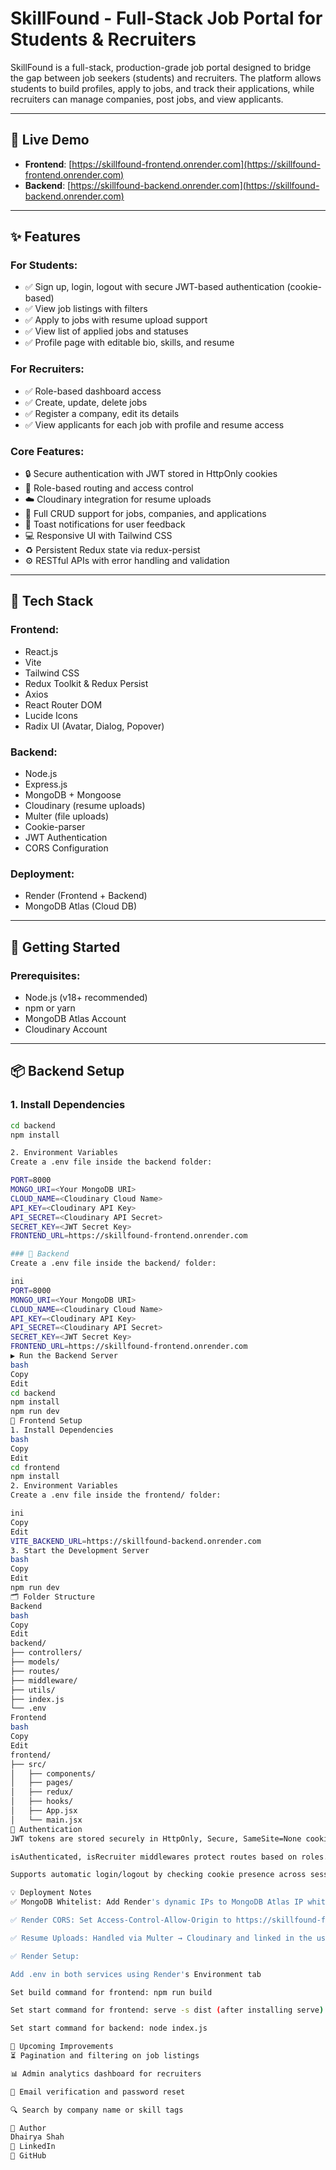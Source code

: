 # SkillFound - Full-Stack Job Portal for Students & Recruiters

SkillFound is a full-stack, production-grade job portal designed to bridge the gap between job seekers (students) and recruiters. The platform allows students to build profiles, apply to jobs, and track their applications, while recruiters can manage companies, post jobs, and view applicants.

---

## 🔗 Live Demo

- **Frontend**: [https://skillfound-frontend.onrender.com](https://skillfound-frontend.onrender.com)
- **Backend**: [https://skillfound-backend.onrender.com](https://skillfound-backend.onrender.com)

---

## ✨ Features

### For Students:
- ✅ Sign up, login, logout with secure JWT-based authentication (cookie-based)
- ✅ View job listings with filters
- ✅ Apply to jobs with resume upload support
- ✅ View list of applied jobs and statuses
- ✅ Profile page with editable bio, skills, and resume

### For Recruiters:
- ✅ Role-based dashboard access
- ✅ Create, update, delete jobs
- ✅ Register a company, edit its details
- ✅ View applicants for each job with profile and resume access

### Core Features:
- 🔒 Secure authentication with JWT stored in HttpOnly cookies
- 🛂 Role-based routing and access control
- ☁️ Cloudinary integration for resume uploads
- 🔁 Full CRUD support for jobs, companies, and applications
- 🔔 Toast notifications for user feedback
- 💻 Responsive UI with Tailwind CSS
- ♻️ Persistent Redux state via redux-persist
- ⚙️ RESTful APIs with error handling and validation

---

## 🧱 Tech Stack

### Frontend:
- React.js
- Vite
- Tailwind CSS
- Redux Toolkit & Redux Persist
- Axios
- React Router DOM
- Lucide Icons
- Radix UI (Avatar, Dialog, Popover)

### Backend:
- Node.js
- Express.js
- MongoDB + Mongoose
- Cloudinary (resume uploads)
- Multer (file uploads)
- Cookie-parser
- JWT Authentication
- CORS Configuration

### Deployment:
- Render (Frontend + Backend)
- MongoDB Atlas (Cloud DB)

---

## 🚀 Getting Started

### Prerequisites:
- Node.js (v18+ recommended)
- npm or yarn
- MongoDB Atlas Account
- Cloudinary Account

---

## 📦 Backend Setup

### 1. Install Dependencies
```bash
cd backend
npm install

2. Environment Variables
Create a .env file inside the backend folder:

PORT=8000
MONGO_URI=<Your MongoDB URI>
CLOUD_NAME=<Cloudinary Cloud Name>
API_KEY=<Cloudinary API Key>
API_SECRET=<Cloudinary API Secret>
SECRET_KEY=<JWT Secret Key>
FRONTEND_URL=https://skillfound-frontend.onrender.com

### 🔧 Backend
Create a .env file inside the backend/ folder:

ini
PORT=8000
MONGO_URI=<Your MongoDB URI>
CLOUD_NAME=<Cloudinary Cloud Name>
API_KEY=<Cloudinary API Key>
API_SECRET=<Cloudinary API Secret>
SECRET_KEY=<JWT Secret Key>
FRONTEND_URL=https://skillfound-frontend.onrender.com
▶️ Run the Backend Server
bash
Copy
Edit
cd backend
npm install
npm run dev
🧩 Frontend Setup
1. Install Dependencies
bash
Copy
Edit
cd frontend
npm install
2. Environment Variables
Create a .env file inside the frontend/ folder:

ini
Copy
Edit
VITE_BACKEND_URL=https://skillfound-backend.onrender.com
3. Start the Development Server
bash
Copy
Edit
npm run dev
🗂️ Folder Structure
Backend
bash
Copy
Edit
backend/
├── controllers/
├── models/
├── routes/
├── middleware/
├── utils/
├── index.js
└── .env
Frontend
bash
Copy
Edit
frontend/
├── src/
│   ├── components/
│   ├── pages/
│   ├── redux/
│   ├── hooks/
│   ├── App.jsx
│   └── main.jsx
🔐 Authentication
JWT tokens are stored securely in HttpOnly, Secure, SameSite=None cookies.

isAuthenticated, isRecruiter middlewares protect routes based on roles.

Supports automatic login/logout by checking cookie presence across sessions.

💡 Deployment Notes
✅ MongoDB Whitelist: Add Render's dynamic IPs to MongoDB Atlas IP whitelist (0.0.0.0/0 for dev)

✅ Render CORS: Set Access-Control-Allow-Origin to https://skillfound-frontend.onrender.com in backend CORS config

✅ Resume Uploads: Handled via Multer → Cloudinary and linked in the user profile schema

✅ Render Setup:

Add .env in both services using Render's Environment tab

Set build command for frontend: npm run build

Set start command for frontend: serve -s dist (after installing serve)

Set start command for backend: node index.js

📅 Upcoming Improvements
⏳ Pagination and filtering on job listings

📊 Admin analytics dashboard for recruiters

📧 Email verification and password reset

🔍 Search by company name or skill tags

👤 Author
Dhairya Shah
🔗 LinkedIn
🔗 GitHub

